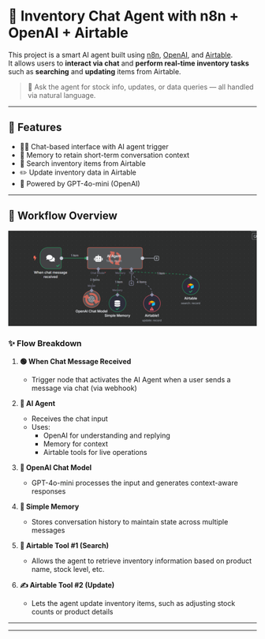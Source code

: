 # 🛒 Inventory Chat Agent with n8n + OpenAI + Airtable

This project is a smart AI agent built using [n8n](https://n8n.io/), [OpenAI](https://openai.com/), and [Airtable](https://airtable.com/).  
It allows users to **interact via chat** and **perform real-time inventory tasks** such as **searching** and **updating** items from Airtable.

> 💬 Ask the agent for stock info, updates, or data queries — all handled via natural language.

---

## 🧠 Features

- 🧑‍💻 Chat-based interface with AI agent trigger
- 🧠 Memory to retain short-term conversation context
- 🔎 Search inventory items from Airtable
- ✏️ Update inventory data in Airtable
- 🤖 Powered by GPT-4o-mini (OpenAI)

---

## 🔄 Workflow Overview

![Workflow Preview](screenshots/air.png)

### ✨ Flow Breakdown

1. **🟢 When Chat Message Received**
   - Trigger node that activates the AI Agent when a user sends a message via chat (via webhook)

2. **🤖 AI Agent**
   - Receives the chat input
   - Uses:
     - OpenAI for understanding and replying
     - Memory for context
     - Airtable tools for live operations

3. **💬 OpenAI Chat Model**
   - GPT-4o-mini processes the input and generates context-aware responses

4. **🧠 Simple Memory**
   - Stores conversation history to maintain state across multiple messages

5. **🔎 Airtable Tool #1 (Search)**
   - Allows the agent to retrieve inventory information based on product name, stock level, etc.

6. **✍️ Airtable Tool #2 (Update)**
   - Lets the agent update inventory items, such as adjusting stock counts or product details

---

***
